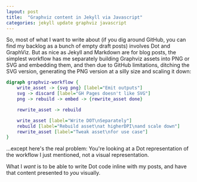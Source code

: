 ```yaml
---
layout: post
title:  "Graphviz content in Jekyll via Javascript"
categories: jekyll update graphviz javascript
---
```


So, most of what I want to write about (if you dig around GitHub, you can find my backlog as a bunch of empty draft posts) involves Dot and GraphViz. But as nice as Jekyll and Markdown are for blog posts, the simplest workflow has me separately building Graphviz assets into PNG or SVG and embedding them, and then due to GitHub limitations, ditching the SVG version, generating the PNG version at a silly size and scaling it down:

```dot
digraph graphviz-workflow {
    write_asset -> {svg png} [label="Emit outputs"]
    svg -> discard [label="GH Pages doesn't like SVG"]
    png -> rebuild -> embed -> {rewrite_asset done}

    rewrite_asset -> rebuild

    write_asset [label="Write DOT\nSeparately"]
    rebuild [label="Rebuild asset\nat higherDPI\nand scale down"]
    rewrite_asset [label="Tweak asset\nfor use case"]
}
```

...except here's the real problem: You're looking at a Dot representation of the workflow I just mentioned, not a visual representation.

What I _want_  is to be able to write Dot code inline with my posts, and have that content presented to _you_ visually.
